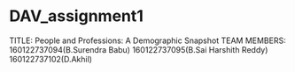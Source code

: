 # DAV_assignment1
TITLE: People and Professions: A Demographic Snapshot
TEAM MEMBERS:
160122737094(B.Surendra Babu)
160122737095(B.Sai Harshith Reddy)
160122737102(D.Akhil)
